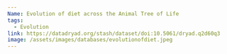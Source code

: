 ```yaml
---
Name: Evolution of diet across the Animal Tree of Life
tags:
  - Evolution
link: https://datadryad.org/stash/dataset/doi:10.5061/dryad.q2d60q3
image: /assets/images/databases/evolutionofdiet.jpeg
---
```

